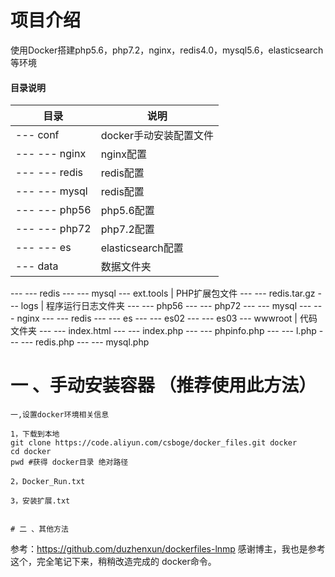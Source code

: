 # 项目介绍
使用Docker搭建php5.6，php7.2，nginx，redis4.0，mysql5.6，elasticsearch等环境

#### 目录说明
目录 | 说明
---|---
--- conf | docker手动安装配置文件
--- --- nginx | nginx配置
--- --- redis | redis配置
--- --- mysql | redis配置
--- --- php56 | php5.6配置
--- --- php72 | php7.2配置
--- --- es | elasticsearch配置
--- data | 数据文件夹
--- --- redis
--- --- mysql
--- ext.tools | PHP扩展包文件
--- --- redis.tar.gz
--- logs | 程序运行日志文件夹
--- --- php56
--- --- php72
--- --- mysql
--- --- nginx
--- --- redis
--- --- es
--- --- es02
--- --- es03
--- wwwroot | 代码文件夹
--- --- index.html
--- --- index.php
--- --- phpinfo.php
--- --- l.php
--- --- redis.php
--- --- mysql.php

# 一 、手动安装容器 （推荐使用此方法）
````
一,设置docker环境相关信息

1，下载到本地
git clone https://code.aliyun.com/csboge/docker_files.git docker
cd docker
pwd #获得 docker目录 绝对路径

2，Docker_Run.txt

3，安装扩展.txt


# 二 、其他方法
````
参考：https://github.com/duzhenxun/dockerfiles-lnmp
感谢博主，我也是参考这个，完全笔记下来，稍稍改造完成的 docker命令。
